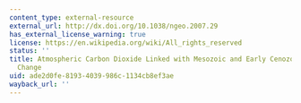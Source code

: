 ```yaml
---
content_type: external-resource
external_url: http://dx.doi.org/10.1038/ngeo.2007.29
has_external_license_warning: true
license: https://en.wikipedia.org/wiki/All_rights_reserved
status: ''
title: Atmospheric Carbon Dioxide Linked with Mesozoic and Early Cenozoic Climate
  Change
uid: ade2d0fe-8193-4039-986c-1134cb8ef3ae
wayback_url: ''
---
```

